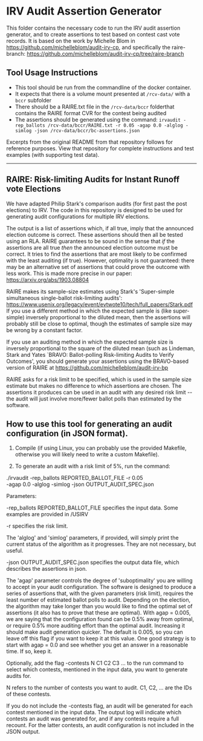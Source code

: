 # IRV Audit Assertion Generator
This folder contains the necessary code to run the IRV audit assertion generator, and to create assertions to test based on contest cast vote records. 
It is based on the work by Michelle Blom in https://github.com/michelleblom/audit-irv-cp, and specifically the raire-branch: https://github.com/michelleblom/audit-irv-cp/tree/raire-branch

## Tool Usage Instructions
* This tool should be run from the commandline of the docker container.
* It expects that there is a volume mount presented at `/rcv-data/` with a `bccr` subfolder
* There should be a RAIRE.txt file in the `/rcv-data/bccr` folderthat contains the RAIRE format CVR for the contest being audited
* The assertions should be generated using the command:
  `irvaudit -rep_ballots /rcv-data/bccr/RAIRE.txt -r 0.05 -agap 0.0 -alglog -simlog -json /rcv-data/bccr/bc-assertions.json`

Excerpts from the original README from that repository follows for reference purposes. View that repository for complete instructions and test examples (with supporting test data).

----------------------------------------------------------------------------

## RAIRE: Risk-limiting Audits for Instant Runoff vote Elections

We have adapted Philip Stark's comparison audits (for first past the 
post elections) to IRV. The code in this repository is designed to be used for
generating audit configurations for multiple IRV elections. 

The output is a list of assertions which, if all true, imply that the 
announced election outcome is correct.  These assertions should then all
be tested using an RLA.  RAIRE guarantees to be sound in the sense that 
_if_ the assertions are all true _then_ the announced election outcome 
must be correct.  It tries to find the assertions that are most likely
to be confirmed with the least auditing (if true).  However, optimality
is not guaranteed: there may be an alternative set of assertions that could
prove the outcome with less work.  This is made more precise in our paper:
https://arxiv.org/abs/1903.08804

RAIRE makes its sample-size estimates using Stark's 'Super-simple simultaneous
single-ballot risk-limiting audits':
https://www.usenix.org/legacy/event/evtwote10/tech/full_papers/Stark.pdf
If you use a different method in which the expected sample is (like
super-simple) inversely proportional to the diluted mean, then the 
assertions will probably still be close to optimal, though the estimates
of sample size may be wrong by a constant factor. 

If you use an auditing method in which the expected sample size is  
inversely proportional to the square of the diluted mean (such as
Lindeman, Stark and Yates `BRAVO: Ballot-polling Risk-limiting Audits to 
Verify Outcomes', you should generate your assertions using the 
BRAVO-based version of RAIRE at
https://github.com/michelleblom/audit-irv-bp

RAIRE asks for a risk limit to be specified, which is used in the 
sample size estimate but makes no difference to which assertions are
chosen.  The assertions it produces can be used in an audit with any
desired risk limit -- the audit will just involve more/fewer ballot 
polls than estimated by the software. 

## How to use this tool for generating an audit configuration (in JSON format).

1. Compile (if using Linux, you can probably use the provided Makefile,
otherwise you will likely need to write a custom Makefile).

2. To generate an audit with a risk limit of 5%, run the command: 

./irvaudit -rep_ballots REPORTED_BALLOT_FILE -r 0.05  
    -agap 0.0 -alglog -simlog -json OUTPUT_AUDIT_SPEC.json

Parameters:

-rep_ballots REPORTED_BALLOT_FILE specifies the input data.  Some
examples are provided in /USIRV  

-r specifies the risk limit.  

The 'alglog' and 'simlog' parameters, if provided,
will simply print the current status of the algorithm as it progresses. They
are not necessary, but useful. 

-json OUTPUT_AUDIT_SPEC.json specifies the output data file, which
describes the assertions in json.

The 'agap' parameter controls the degree of 'suboptimality' you are willing to
accept in your audit configuration. The software is designed to produce a
series of assertions that, with the given parameters (risk limit), requires the
least number of estimated ballot polls to audit.  Depending on the election,
the algorithm may take longer than you would like to find the optimal set of
assertions (it also has to prove that these are optimal). With agap = 0.005, we
are saying that the configuration found can be 0.5% away from optimal, or
require 0.5% more auditing effort than the optimal audit. Increasing it should
make audit generation quicker. The default is 0.005, so you can leave off this
flag if you want to keep it at this value. One good strategy is to start with
agap = 0.0 and see whether you get an answer in a reasonable time.  If so,
keep it.

Optionally, add the flag -contests N C1 C2 C3 ... to the run command to 
select which contests, mentioned in the input data, you want to generate 
audits for.

N refers to the number of contests you want to audit.
C1, C2, ... are the IDs of these contests.

If you do not include the -contests flag, an audit will be generated for
each contest mentioned in the input data. The output log will indicate
which contests an audit was generated for, and if any contests require 
a full recount. For the latter contests, an audit configuration is not
included in the JSON output.
